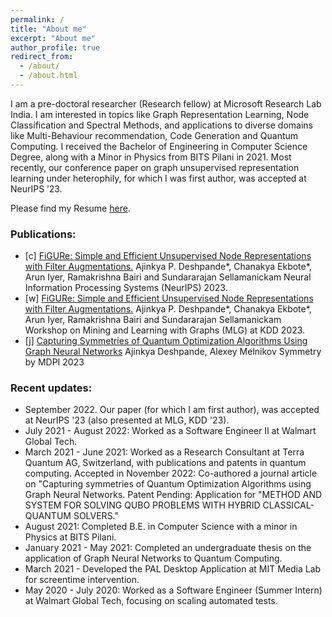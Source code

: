 ```yaml
---
permalink: /
title: "About me"
excerpt: "About me"
author_profile: true
redirect_from: 
  - /about/
  - /about.html
---
```


I am a pre-doctoral researcher (Research fellow) at Microsoft Research Lab India. I am interested in topics like Graph Representation Learning, Node Classification and Spectral Methods, and applications to diverse domains like Multi-Behaviour recommendation, Code Generation and Quantum Computing. I received the Bachelor of Engineering in Computer Science Degree, along with a Minor in Physics from BITS Pilani in 2021. Most recently, our conference paper on graph unsupervised representation learning under heterophily, for which I was first author, was accepted at NeurIPS ’23.

Please find my Resume <a href="https://drive.google.com/file/d/1VytMI2sQT_ssPSvIvxxixre2KqXSvzxX/view?usp=share_link">here</a>. 

<h3>Publications:</h3>
<ul>
<li>[c] <a href="https://neurips.cc/virtual/2023/poster/69941"> FiGURe: Simple and Efficient Unsupervised Node Representations with Filter Augmentations.</a>
Ajinkya P. Deshpande*, Chanakya Ekbote*, Arun Iyer, Ramakrishna Bairi and Sundararajan Sellamanickam
Neural Information Processing Systems (NeurIPS) 2023.</li>
<li>[w] <a href="http://www.mlgworkshop.org/2023/papers/MLG__KDD_2023_paper_15.pdf"> FiGURe: Simple and Efficient Unsupervised Node Representations with Filter Augmentations.</a>
Ajinkya P. Deshpande*, Chanakya Ekbote*, Arun Iyer, Ramakrishna Bairi and Sundararajan Sellamanickam
Workshop on Mining and Learning with Graphs (MLG) at KDD 2023.</li>
<li>[j] <a href="https://www.mdpi.com/2073-8994/14/12/2593">Capturing Symmetries of Quantum Optimization Algorithms Using Graph Neural Networks</a>
Ajinkya Deshpande, Alexey Melnikov
Symmetry by MDPI 2023</li>
</ul>

<h3>Recent updates:</h3>
<ul>
  <li>September 2022. Our paper (for which I am first author), was accepted at NeurIPS '23  (also presented at MLG, KDD '23).</li>  
  <li>July 2021 - August 2022: Worked as a Software Engineer II at Walmart Global Tech.</li>
  <li>March 2021 - June 2021: Worked as a Research Consultant at Terra Quantum AG, Switzerland, with publications and patents in quantum computing. Accepted in November 2022: Co-authored a journal article on "Capturing symmetries of Quantum Optimization Algorithms using Graph Neural Networks. Patent Pending: Application for "METHOD AND SYSTEM FOR SOLVING QUBO PROBLEMS WITH HYBRID CLASSICAL-QUANTUM SOLVERS."</li>
  <li>August 2021: Completed B.E. in Computer Science with a minor in Physics at BITS Pilani.</li>  
  <li>January 2021 - May 2021: Completed an undergraduate thesis on the application of Graph Neural Networks to Quantum Computing.</li>
  <li>March 2021 - Developed the PAL Desktop Application at MIT Media Lab for screentime intervention.</li>
  <li>May 2020 - July 2020: Worked as a Software Engineer (Summer Intern) at Walmart Global Tech, focusing on scaling automated tests.</li>  
</ul>
